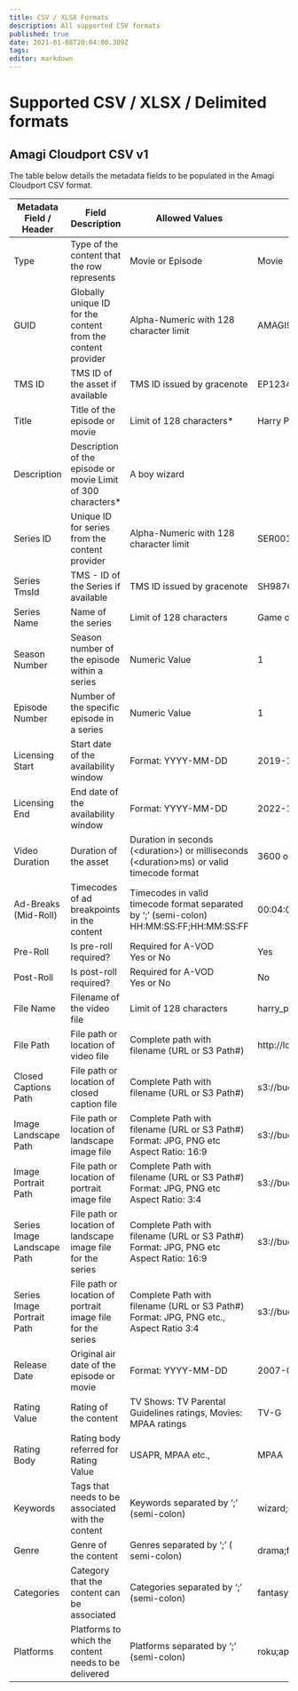 ```yaml
---
title: CSV / XLSX Formats
description: All supported CSV formats
published: true
date: 2021-01-08T20:04:00.309Z
tags: 
editor: markdown
---
```


# Supported CSV / XLSX / Delimited formats

## Amagi Cloudport CSV v1

The table below details the metadata fields to be populated in the Amagi Cloudport CSV format. 

|Metadata Field / Header|Field Description|Allowed Values|Example|
|----|----|----|----|
|Type|Type of the content that the row represents|Movie or Episode|Movie|
|GUID|Globally unique ID for the content from the content provider|Alpha-Numeric with 128 character limit|AMAGI9999
TMS ID|TMS ID of the asset if available|TMS ID issued by gracenote|EP1234567890
|Title|Title of the episode or movie|Limit of 128 characters*|Harry Potter
|Description|Description of the episode or movie Limit of 300 characters*|A boy wizard
|Series ID|Unique ID for series from the content provider|Alpha-Numeric with 128 character limit|SER001
|Series TmsId|TMS - ID of the Series if available|TMS ID issued by gracenote|SH987654321
|Series Name|Name of the series|Limit of 128 characters|Game of thrones
|Season Number|Season number of the episode within a series|Numeric Value|1
|Episode Number|Number of the specific episode in a series|Numeric Value|1
|Licensing Start|Start date of the availability window|Format: YYYY-MM-DD|2019-12-31
|Licensing End|End date of the availability window|Format: YYYY-MM-DD|2022-12-31
|Video Duration|Duration of the asset|Duration in seconds (&lt;duration&gt;) or milliseconds (&lt;duration&gt;ms) or valid timecode format|3600 or 360000ms
|Ad-Breaks (Mid-Roll)|Timecodes of ad breakpoints in the content|Timecodes in valid timecode format separated by ‘;’ (semi-colon) HH:MM:SS:FF;HH:MM:SS:FF|00:04:02:00;00:06:00:00
|Pre-Roll|Is pre-roll required?|Required for A-VOD<br/>Yes or No|Yes
|Post-Roll|Is post-roll required?|Required for A-VOD<br/>Yes or No|No
|File Name|Filename of the video file|Limit of 128 characters|harry_potter.mp4
|File Path|File path or location of video file|Complete path with filename (URL or S3 Path#)|http://localhost/movie/harry_potter.mp4
|Closed Captions Path|File path or location of closed caption file|Complete Path with filename (URL or S3 Path#)|s3://bucket/movie/haary_potter.scc
|Image Landscape Path|File path or location of landscape image file|Complete Path with filename (URL or S3 Path#)<br/>Format: JPG, PNG etc<br/>Aspect Ratio: 16:9|s3://bucket/movie/haary_potter_L.jpg
Image Portrait Path|File path or location of portrait image file|Complete Path with filename (URL or S3 Path#)<br/>Format: JPG, PNG etc<br/>Aspect Ratio: 3:4|s3://bucket/movie/haary_potter_P.jpg
|Series Image Landscape Path|File path or location of landscape image file for the series|Complete Path with filename (URL or S3 Path#)<br/>Format: JPG, PNG etc<br/>Aspect Ratio: 16:9|s3://bucket/movie/haary_potter_L.jpg
|Series Image Portrait Path|File path or location of portrait image file for the series|Complete Path with filename (URL or S3 Path#)<br/>Format: JPG, PNG etc.,<br/>Aspect Ratio 3:4|s3://bucket/movie/haary_potter_P.jpg
|Release Date|Original air date of the episode or movie|Format: YYYY-MM-DD|2007-02-01
|Rating Value|Rating of the content|TV Shows: TV Parental Guidelines ratings, Movies: MPAA ratings|TV-G
|Rating Body|Rating body referred for Rating Value|USAPR, MPAA etc.,|MPAA
|Keywords|Tags that needs to be associated with the content|Keywords separated by ‘;’ (semi-colon)|wizard;magic
|Genre|Genre of the content|Genres separated by ‘;’ ( semi-colon)|drama;fantasy
|Categories|Category that the content can be associated|Categories separated by ‘;’ (semi-colon)|fantasy
|Platforms|Platforms to which the content needs to be delivered|Platforms separated by ‘;’ (semi-colon)|roku;apple;hulu



